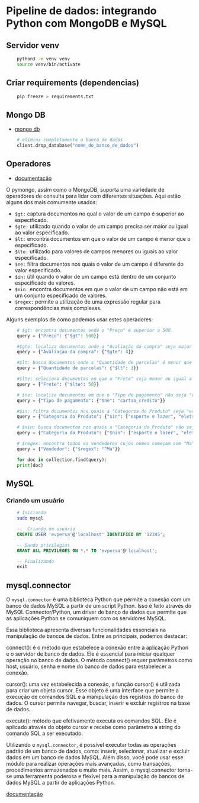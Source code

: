 # Pipeline de dados: integrando Python com MongoDB e MySQL

## Servidor venv

```bash
    python3 -m venv venv
    source venv/bin/activate
```

## Criar requirements (dependencias)

```bash
    pip freeze > requirements.txt
```

## Mongo DB

- [mongo db](https://cloud.mongodb.com/v2/59f05e733b34b96d93ee5d20#/clusters)

```python
    # elimina completamente o banco de dados
    client.drop_database("nome_do_banco_de_dados")
```

## Operadores

- [documentação](https://www.mongodb.com/docs/manual/reference/operator/query/)

O pymongo, assim como o MongoDB, suporta uma variedade de operadores de consulta para lidar com diferentes situações. Aqui estão alguns dos mais comumente usados:

- `$gt:` captura documentos no qual o valor de um campo é superior ao especificado.
- `$gte:` utilizado quando o valor de um campo precisa ser maior ou igual ao valor especificado.
- `$lt:` encontra documentos em que o valor de um campo é menor que o especificado.
- `$lte:` utilizado para valores de campos menores ou iguais ao valor especificado.
- `$ne:` filtra documentos nos quais o valor de um campo é diferente do valor especificado.
- `$in:` útil quando o valor de um campo está dentro de um conjunto especificado de valores.
- `$nin:` encontra documentos em que o valor de um campo não está em um conjunto especificado de valores.
- `$regex:` permite a utilização de uma expressão regular para correspondências mais complexas.

Alguns exemplos de como podemos usar estes operadores:

```python
    # $gt: encontra documentos onde o "Preço" é superior a 500.
    query = {"Preço": {"$gt": 500}}

    #$gte: localiza documentos onde a "Avaliação da compra" seja maior ou igual a 4.
    query = {"Avaliação da compra": {"$gte": 4}}

    #$lt: busca documentos onde a "Quantidade de parcelas" é menor que 3.
    query = {"Quantidade de parcelas": {"$lt": 3}}

    #$lte: seleciona documentos em que o "Frete" seja menor ou igual a 50.
    query = {"Frete": {"$lte": 50}}

    # $ne: localiza documentos em que o "Tipo de pagamento" não seja "cartao_credito".
    query = {"Tipo de pagamento": {"$ne": "cartao_credito"}}

    #$in: filtra documentos nos quais a "Categoria do Produto" seja "esporte e lazer" ou "eletrônicos".
    query = {"Categoria do Produto": {"$in": ["esporte e lazer", "eletronicos"]}}

    # $nin: busca documentos nos quais a "Categoria do Produto" não seja nem "esporte e lazer" nem "eletrônicos".
    query = {"Categoria do Produto": {"$nin": ["esporte e lazer", "eletronicos"]}}

    # $regex: encontra todos os vendedores cujos nomes começam com "Ma".
    query = {"Vendedor": {"$regex": "^Ma"}}

    for doc in collection.find(query):
    print(doc)

```

## MySQL

### Criando um usuário

```bash
    # Iniciando
    sudo mysql
```

```sql
    --  Criando um usuário
    CREATE USER 'evpersa'@'localhost' IDENTIFIED BY '12345';

    -- Dando privilegios
    GRANT ALL PRIVILEGES ON *.* TO 'evpersa'@'localhost';

    -- Finalizando
    exit
```

## mysql.connector

O `mysql.connector` é uma biblioteca Python que permite a conexão com um banco de dados MySQL a partir de um script Python. Isso é feito através do MySQL Connector/Python, um driver de banco de dados que permite que as aplicações Python se comuniquem com os servidores MySQL.

Essa biblioteca apresenta diversas funcionalidades essenciais na manipulação de bancos de dados. Entre as principais, podemos destacar:

connect(): é o método que estabelece a conexão entre a aplicação Python e o servidor de banco de dados. Ele é essencial para iniciar qualquer operação no banco de dados. O método connect() requer parâmetros como host, usuário, senha e nome do banco de dados para estabelecer a conexão.

cursor(): uma vez estabelecida a conexão, a função cursor() é utilizada para criar um objeto cursor. Esse objeto é uma interface que permite a execução de comandos SQL e a manipulação dos registros do banco de dados. O cursor permite navegar, buscar, inserir e excluir registros na base de dados.

execute(): método que efetivamente executa os comandos SQL. Ele é aplicado através do objeto cursor e recebe como parâmetro a string do comando SQL a ser executado.

Utilizando o `mysql.connector`, é possível executar todas as operações padrão de um banco de dados, como: inserir, selecionar, atualizar e excluir dados em um banco de dados MySQL. Além disso, você pode usar esse módulo para realizar operações mais avançadas, como transações, procedimentos armazenados e muito mais. Assim, o mysql.connector torna-se uma ferramenta poderosa e flexível para a manipulação de bancos de dados MySQL a partir de aplicações Python.

[documentação](https://dev.mysql.com/doc/connector-python/en/)